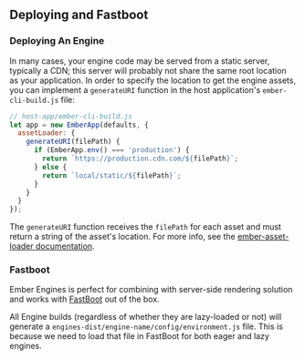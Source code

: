 ## Deploying and Fastboot

### Deploying An Engine

In many cases, your engine code may be served from a static server, typically a CDN; this server will probably not share the same root location as your application. In order to specify the location to get the engine assets, you can implement a `generateURI` function in the host application's `ember-cli-build.js` file:

```js
// host-app/ember-cli-build.js
let app = new EmberApp(defaults, {
  assetLoader: {
    generateURI(filePath) {
      if (EmberApp.env() === 'production') {
        return `https://production.cdn.com/${filePath}`;
      } else {
        return `local/static/${filePath}`;
      }
    }
  }
});
```

The `generateURI` function receives the `filePath` for each asset and must return a string of the asset's location. For more info, see the [ember-asset-loader documentation](https://github.com/ember-engines/ember-asset-loader#generating-custom-uris).


### Fastboot

Ember Engines is perfect for combining with server-side rendering solution and works with [FastBoot](https://ember-fastboot.com/) out of the box.

All Engine builds (regardless of whether they are lazy-loaded or not) will generate a `engines-dist/engine-name/config/environment.js` file. This is because we need to load that file in FastBoot for both eager and lazy engines.
